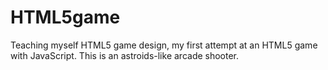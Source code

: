 HTML5game
=========

Teaching myself HTML5 game design, my first attempt at an HTML5 game with JavaScript. This is an astroids-like arcade shooter.
